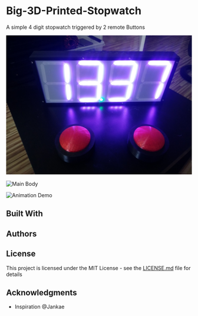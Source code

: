 
# Big-3D-Printed-Stopwatch

A simple 4 digit stopwatch triggered by 2 remote Buttons

![Overview](https://github.com/Nils2332/Big-Stopwatch/blob/master/pictures/IMG_20190726_142237.jpg)

![Main Body](https://github.com/Nils2332/Big-Stopwatch/blob/master/pictures/7-Segment-Case.gif)

![Animation Demo](https://github.com/Nils2332/Big-Stopwatch/blob/master/pictures/7-Segment-Demo.gif)
## Built With


## Authors



## License

This project is licensed under the MIT License - see the [LICENSE.md](LICENSE.md) file for details

## Acknowledgments
* Inspiration @Jankae
